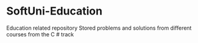 # SoftUni-Education
Education related repository
Stored problems and solutions from different courses from the C # track
